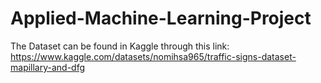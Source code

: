 # Applied-Machine-Learning-Project

The Dataset can be found in Kaggle through this link: https://www.kaggle.com/datasets/nomihsa965/traffic-signs-dataset-mapillary-and-dfg
